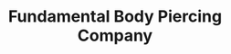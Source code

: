 ---
title: "Fundamental Body Piercing Company"
url: /chicago/fundamental-body-piercing-company/
shop: tattoo
---